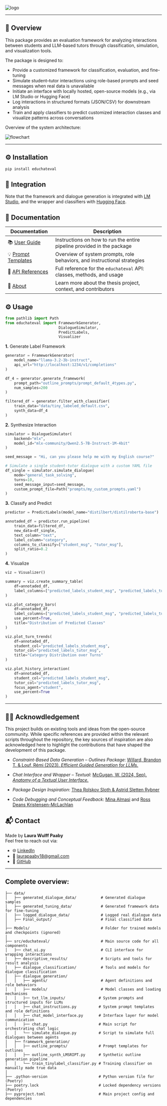 ![logo](docs/pics/frontpage.png)

---

## 🚀 Overview

This package provides an evaluation framework for analyzing interactions between students and LLM-based tutors through classification, simulation, and visualization tools.

The package is designed to:

- Provide a customized framework for classification, evaluation, and fine-tuning
- Simulate student–tutor interactions using role-based prompts and seed messages when real data is unavailable
- Initiate an interface with locally hosted, open-source models (e.g., via LM Studio or Hugging Face)
- Log interactions in structured formats (JSON/CSV) for downstream analysis
- Train and apply classifiers to predict customized interaction classes and visualize patterns across conversations

Overview of the system architecture:

![flowchart](docs/pics/new_flowchart.png)

---

## ⚙️ Installation

```bash
pip install educhateval
```

## 🤗 Integration 
Note that the framework and dialogue generation is integrated with [LM Studio](https://lmstudio.ai/), and the wrapper and classifiers with [Hugging Face](https://huggingface.co/).


## 📖 Documentation

| **Documentation** | **Description** |
|-------------------|-----------------|
| 📚 [User Guide](https://laurawpaaby.github.io/EduChatEval/user_guides/guide/) | Instructions on how to run the entire pipeline provided in the package |
| 💡 [Prompt Templates](https://laurawpaaby.github.io/EduChatEval/user_guides/frameworks/) | Overview of system prompts, role behaviors, and instructional strategies |
| 🧠 [API References](https://laurawpaaby.github.io/EduChatEval/api/api_frame_gen/) | Full reference for the `educhateval` API: classes, methods, and usage |
| 🤔 [About](https://laurawpaaby.github.io/EduChatEval/about/) | Learn more about the thesis project, context, and contributors |


## ⚙️ Usage
```python
from pathlib import Path
from educhateval import FrameworkGenerator, 
                        DialogueSimulator,
                        PredictLabels,
                        Visualizer
```

**1.** Generate Label Framework
```python
generator = FrameworkGenerator(
    model_name="llama-3.2-3b-instruct",
    api_url="http://localhost:1234/v1/completions"
)

df_4 = generator.generate_framework(
    prompt_path="outline_prompts/prompt_default_4types.py",
    num_samples=200
)

filtered_df = generator.filter_with_classifier(
    train_data="data/tiny_labeled_default.csv",
    synth_data=df_4
)
```

**2.** Synthesize Interaction
```python
simulator = DialogueSimulator(
    backend="mlx",
    model_id="mlx-community/Qwen2.5-7B-Instruct-1M-4bit"
)

seed_message = "Hi, can you please help me with my English course?"

# Simulate a single student-tutor dialogue with a custom YAML file
df_single = simulator.simulate_dialogue(
    mode="general_task_solving",
    turns=10,
    seed_message_input=seed_message,
    custom_prompt_file=Path("prompts/my_custom_prompts.yaml")
)
```

**3.** Classify and Predict
```python
predictor = PredictLabels(model_name="distilbert/distilroberta-base")

annotaded_df = predictor.run_pipeline(
    train_data=filtered_df,
    new_data=df_single,
    text_column="text",
    label_column="category",
    columns_to_classify=["student_msg", "tutor_msg"],
    split_ratio=0.2
)
```

**4.** Visualize
```python
viz = Visualizer()

summary = viz.create_summary_table(
    df=annotaded_df,
    label_columns=["predicted_labels_student_msg", "predicted_labels_tutor_msg"]
)

viz.plot_category_bars(
    df=annotaded_df,
    label_columns=["predicted_labels_student_msg", "predicted_labels_tutor_msg"],
    use_percent=True,
    title="Distribution of Predicted Classes"
)

viz.plot_turn_trends(
    df=annotaded_df,
    student_col="predicted_labels_student_msg",
    tutor_col="predicted_labels_tutor_msg",
    title="Category Distribution over Turns"
)

viz.plot_history_interaction(
    df=annotaded_df,
    student_col="predicted_labels_student_msg",
    tutor_col="predicted_labels_tutor_msg",
    focus_agent="student",
    use_percent=True
)
```
--- 


## 🫶🏼 Acknowdledgement 

This project builds on existing tools and ideas from the open-source community. While specific references are provided within the relevant scripts throughout the repository, the key sources of inspiration are also acknowledged here to highlight the contributions that have shaped the development of this package.

- *Constraint-Based Data Generation – Outlines Package*: [Willard, Brandon T. & Louf, Rémi (2023). *Efficient Guided Generation for LLMs.*](https://arxiv.org/abs/2307.09702) 

- *Chat Interface and Wrapper – Textual*: [McGugan, W. (2024, Sep). *Anatomy of a Textual User Interface.*](https://textual.textualize.io/blog/2024/09/15/anatomy-of-a-textual-user-interface/#were-in-the-pipe-five-by-five)

- *Package Design Inspiration*: [Thea Rolskov Sloth & Astrid Sletten Rybner](https://github.com/DaDebias/genda-lens)  

- *Code Debugging and Conceptual Feedback*:
  [Mina Almasi](https://pure.au.dk/portal/da/persons/mina%40cc.au.dk) and [Ross Deans Kristensen-McLachlan](https://pure.au.dk/portal/da/persons/rdkm%40cc.au.dk)



## 📬 Contact

Made by **Laura Wulff Paaby**  
Feel free to reach out via:

- 🌐 [LinkedIn](https://www.linkedin.com/in/laura-wulff-paaby-9131a0238/)
- 📧 [laurapaaby18@gmail.com](mailto:202806616@post.au.dk)
- 🐙 [GitHub](https://github.com/laurawpaaby) 

---



## Complete overview:
``` 
├── data/                                  
│   ├── generated_dialogue_data/           # Generated dialogue samples
│   ├── generated_tuning_data/             # Generated framework data for fine-tuning 
│   ├── logged_dialogue_data/              # Logged real dialogue data
│   ├── Final_output/                      # Final classified data 
│
├── Models/                                # Folder for trained models and checkpoints (ignored)
│
├── src/educhateval/                       # Main source code for all components
│   ├── chat_ui.py                         # CLI interface for wrapping interactions
│   ├── descriptive_results/               # Scripts and tools for result analysis
│   ├── dialogue_classification/           # Tools and models for dialogue classification
│   ├── dialogue_generation/               
│   │   ├── agents/                        # Agent definitions and role behaviors
│   │   ├── models/                        # Model classes and loading mechanisms
│   │   ├── txt_llm_inputs/               # System prompts and structured inputs for LLMs
│   │   ├── chat_instructions.py          # System prompt templates and role definitions
│   │   ├── chat_model_interface.py       # Interface layer for model communication
│   │   ├── chat.py                       # Main script for orchestrating chat logic
│   │   └── simulate_dialogue.py          # Script to simulate full dialogues between agents
│   ├── framework_generation/            
│   │   ├── outline_prompts/              # Prompt templates for outlines
│   │   ├── outline_synth_LMSRIPT.py      # Synthetic outline generation pipeline
│   │   └── train_tinylabel_classifier.py # Training classifier on manually made true data
│
├── .python-version                       # Python version file for (Poetry)
├── poetry.lock                           # Locked dependency versions (Poetry)
├── pyproject.toml                        # Main project config and dependencies
``` 